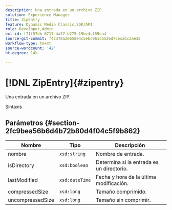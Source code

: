 ```yaml
---
description: Una entrada en un archivo ZIP.
solution: Experience Manager
title: ZipEntry
feature: Dynamic Media Classic,SDK/API
role: Developer,Admin
exl-id: f71f57db-6717-4a27-b275-19bc4cf59ea4
source-git-commit: f42378a20b58e4c5ebc961c6526d7cecabc2ae38
workflow-type: tm+mt
source-wordcount: '42'
ht-degree: 14%

---
```


# [!DNL ZipEntry]{#zipentry}

Una entrada en un archivo ZIP.

Sintaxis

## Parámetros {#section-2fc9bea56b6d4b72b80d4f04c5f9b862}

| Nombre | Tipo | Descripción |
|---|---|---|
| nombre | `xsd:string` | Nombre de entrada. |
| isDirectory | `xsd:boolean` | Determina si la entrada es un directorio. |
| lastModified | `xsd:dateTime` | Fecha y hora de la última modificación. |
| compressedSize | `xsd:long` | Tamaño comprimido. |
| uncompressedSize | `xsd:long` | Tamaño sin comprimir. |
